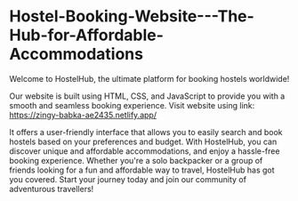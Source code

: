 # Hostel-Booking-Website---The-Hub-for-Affordable-Accommodations

Welcome to HostelHub, the ultimate platform for booking hostels worldwide!

Our website is built using HTML, CSS, and JavaScript to provide you with a smooth and seamless booking experience. Visit website using link: https://zingy-babka-ae2435.netlify.app/

It offers a user-friendly interface that allows you to easily search and book hostels based on your preferences and budget. With HostelHub, you can discover unique and affordable accommodations, and enjoy a hassle-free booking experience. Whether you're a solo backpacker or a group of friends looking for a fun and affordable way to travel, HostelHub has got you covered. Start your journey today and join our community of adventurous travellers!

